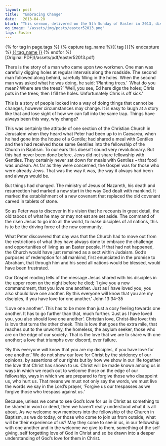 ```yaml
---
layout: post
title:  "Embracing Change"
date:   2013-04-28
blurb: "This sermon, delivered on the 5th Sunday of Easter in 2013, discusses the need for change and adaptation within the Church. It emphasizes the importance of inclusivity and love, drawing on the story of Peter's acceptance of Gentiles into the Church. The sermon also highlights the commandment of Jesus to love one another, urging the congregation to extend this love to all, including those on the fringes of society."
og_image: "/assets/img/posts/easter52013.png"
tags: Easter
---    
```

<div class="tag-pills">
  {% for tag in page.tags %}
    {% capture tag_name %}{{ tag }}{% endcapture %}
    <a href="{{ site.baseurl }}/tag/{{ tag_name }}" class="tag-pill">{{ tag_name }}</a>
  {% endfor %}
</div>
[Original PDF](/assets/pdf/easter52013.pdf)

There is the story of a man who came upon two workmen. One man was carefully digging holes at regular intervals along the roadside. The second man followed along behind, carefully filling in the holes. When the second man was asked what he was doing, he said; ‘Planting trees.’ ‘What do you mean? Where are the trees?’ ‘Well, you see, Ed here digs the holes; Chris puts in the trees; then I fill the holes. Unfortunately Chris is off sick.’

This is a story of people locked into a way of doing things that cannot be changes, however circumstances may change. It is easy to laugh at a story like that and lose sight of how we can fall into the same trap. Things have always been this way, why change?

This was certainly the attitude of one section of the Christian Church in Jerusalem when they heard what Peter had been up to in Caesarea, when he had gone into the house of a Gentile; had shared a meal with Gentiles and then had received those same Gentiles into the fellowship of the Church in Baptism. To our ears this doesn’t sound very revolutionary. But this had never been done before. Jews did not share fellowship with Gentiles. They certainly never sat down for meals with Gentiles – that food was unclean. As far as they were concerned, the Gospel was for those who were already Jews. That was the way it was, the way it always had been and always would be.

But things had changed. The ministry of Jesus of Nazareth, his death and resurrection had marked a new start in the way God dealt with mankind. It marked the establishment of a new covenant that replaced the old covenant carved in tablets of stone.

So as Peter was to discover in his vision that he recounts in great detail, the old taboos of what he may or may not eat are set aside. The command of the risen Jesus to go into all the world, to make disciples of all nations, this is to be the driving force of the new community.

What Peter discovered that day was that the Church had to move out from the restrictions of what they have always done to embrace the challenge and opportunities of living as an Easter people. If that had not happened, the Church would have just remained as a sect within Judaism. God’s purposes of redemption for all mankind, first enunciated in the promise to Abraham, that through him and his seed all nations would be blessed, would have been frustrated.

Our Gospel reading tells of the message Jesus shared with his disciples in the upper room on the night before he died; ‘I give you a new commandment, that you love one another. Just as I have loved you, you also should love one another. By this everyone will know that you are my disciples, if you have love for one another.’ John 13:34-35

‘Love one another’. This has to be more than just a cosy feeling towards one another. It has to go further than that, much further. ‘Just as I have loved you, you also should love one another’. Christian love, Christ-like love; this is love that turns the other cheek. This is love that goes the extra mile, that reaches out to the unworthy, the homeless, the asylum seeker, those who are on the edge of our society. That is the love that we are to share with one another; a love that triumphs over discord, over failure.

‘By this everyone will know that you are my disciples, if you have love for one another.’ We do not show our love for Christ by the stridency of our opinions, by assertions of our rights but by how we show in our life together the love that Christ has shown to us. Christ will be made known among us in ways in which we reach out to welcome those on the edge of our fellowship, ways in which we are prepared to forgive those who disappoint us, who hurt us. That means we must not only say the words, we must live the words we say in the Lord’s prayer, ‘Forgive us our trespasses as we forgive those who trespass against us.’

Because, unless we come to see God’s love for us in Christ as something to be shared in word or deed, then we haven’t really understood what it is all about. As we welcome new members into the fellowship of the Church in Baptism, as we do today, or those who come to join us from outside, what will be their experience of us? May they come to see in us, in our fellowship with one another and in the welcome we give to them, something of the self giving, self forgetting love of God in Christ and so be drawn into a deeper understanding of God’s love for them in Christ.
